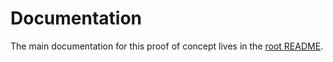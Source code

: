 # Documentation

The main documentation for this proof of concept lives in the [root README](../README.md).
